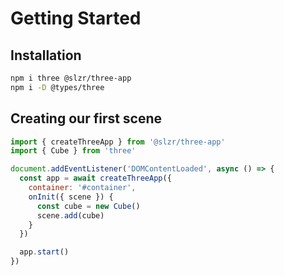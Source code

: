 # Getting Started

## Installation

```sh
npm i three @slzr/three-app
npm i -D @types/three
```

## Creating our first scene

```js
import { createThreeApp } from '@slzr/three-app'
import { Cube } from 'three'

document.addEventListener('DOMContentLoaded', async () => {
  const app = await createThreeApp({
    container: '#container',
    onInit({ scene }) {
      const cube = new Cube()
      scene.add(cube)
    }
  })

  app.start()
})
```
